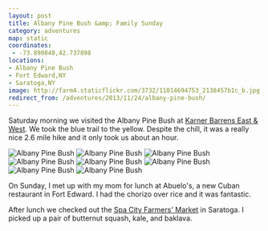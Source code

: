 ```yaml
---
layout: post
title: Albany Pine Bush &amp; Family Sunday
category: adventures
map: static
coordinates:
 - -73.890848,42.737898
locations:
- Albany Pine Bush
- Fort Edward,NY
- Saratoga,NY
image: http://farm4.staticflickr.com/3732/11014694753_2138457b1c_b.jpg
redirect_from: /adventures/2013/11/24/albany-pine-bush/
---
```



Saturday morning we visited the Albany Pine Bush at [Karner Barrens East &amp; West](https://www.albanypinebush.org/recreation-center/trails-maps-and-conditions). We took the blue trail to the yellow. Despite the chill, it was a really nice 2.6 mile hike and it only took us about an hour.

<div class="photos">

<img src="http://farm6.staticflickr.com/5476/11014467535_9997bb11dc_b.jpg" class="img-half" alt="Albany Pine Bush">
<img src="http://farm6.staticflickr.com/5481/11014685923_44beb03e51_b.jpg" class="img-half" alt="Albany Pine Bush">
<img src="http://farm4.staticflickr.com/3748/11014469795_9e8d7fd8de_b.jpg" class="img-half" alt="Albany Pine Bush">
<img src="http://farm4.staticflickr.com/3813/11014481035_1b4c1b5bf0_b.jpg" class="img-half" alt="Albany Pine Bush">
<img src="http://farm4.staticflickr.com/3732/11014694753_2138457b1c_b.jpg" class="pop-out" alt="Albany Pine Bush">
<img src="http://farm3.staticflickr.com/2820/11014698393_715ae65205_b.jpg" alt="Albany Pine Bush">
<img src="http://farm8.staticflickr.com/7434/11014588346_aa1e853894_b.jpg" class="img-half" alt="Albany Pine Bush">
<img src="http://farm6.staticflickr.com/5484/11014591986_910ff3031d_b.jpg" class="img-half" alt="Albany Pine Bush">
</div>

On Sunday, I met up with my mom for lunch at Abuelo's, a new Cuban restaurant in Fort Edward. I had the chorizo over rice and it was fantastic.

After lunch we checked out the [Spa City Farmers' Market](http://spacitymarket.com/test/) in Saratoga. I picked up a pair of butternut squash, kale, and baklava.
